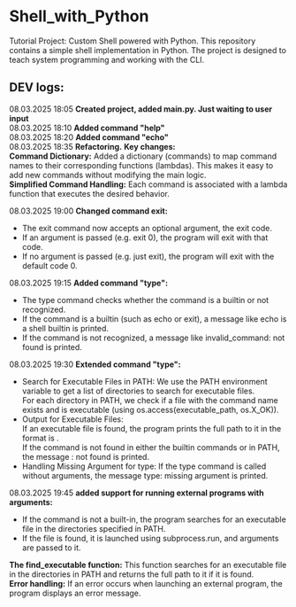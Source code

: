 # Shell_with_Python

Tutorial Project: Custom Shell powered with Python.
This repository contains a simple shell implementation in Python. 
The project is designed to teach system programming and working with the CLI.

## DEV logs:
08.03.2025 18:05 **Created project, added main.py. Just waiting to user input**  
08.03.2025 18:10 **Added command "help"**  
08.03.2025 18:20 **Added command "echo"**  
08.03.2025 18:35 **Refactoring.** 
**Key changes:**  
**Command Dictionary:** Added a dictionary (commands) to map command names to their corresponding functions (lambdas). This makes it easy to add new commands without modifying the main logic.  
**Simplified Command Handling:** Each command is associated with a lambda function that executes the desired behavior.  

08.03.2025 19:00 **Changed command exit:**  
- The exit command now accepts an optional argument, the exit code.
- If an argument is passed (e.g. exit 0), the program will exit with that code.  
- If no argument is passed (e.g. just exit), the program will exit with the default code 0.  

08.03.2025 19:15 **Added command "type":**
- The type command checks whether the command is a builtin or not recognized.  
- If the command is a builtin (such as echo or exit), a message like echo is a shell builtin is printed.  
- If the command is not recognized, a message like invalid_command: not found is printed.  

08.03.2025 19:30 **Extended command "type":**  
- Search for Executable Files in PATH:
    We use the PATH environment variable to get a list of directories to search for executable files.  
    For each directory in PATH, we check if a file with the command name exists and is executable (using os.access(executable_path, os.X_OK)).  
- Output for Executable Files:  
    If an executable file is found, the program prints the full path to it in the format <command> is <path>.  
    If the command is not found in either the builtin commands or in PATH, the message <command>: not found is printed.  
- Handling Missing Argument for type:
    If the type command is called without arguments, the message type: missing argument is printed.   

08.03.2025 19:45 **added support for running external programs with arguments:**  
- If the command is not a built-in, the program searches for an executable file in the directories specified in PATH.  
- If the file is found, it is launched using subprocess.run, and arguments are passed to it.  

**The find_executable function:** This function searches for an executable file in the directories in PATH and returns the full path to it if it is found.  
**Error handling:** If an error occurs when launching an external program, the program displays an error message.